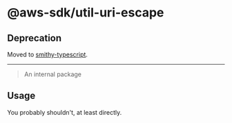 # @aws-sdk/util-uri-escape

## Deprecation

Moved to [smithy-typescript](https://github.com/awslabs/smithy-typescript/tree/main/packages).

---

> An internal package

## Usage

You probably shouldn't, at least directly.
